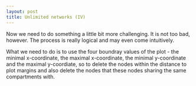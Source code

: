 ```yaml
---
layout: post
title: Unlimited networks (IV)
---
```


Now we need to do something a little bit more challenging. It is not too bad, however. The process is really logical and may even come intuitively.

What we need to do is to use the four boundray values of the plot - the minimal x-coordinate, the maximal x-coordinate, the minimal y-coordinate and the maximal y-coordiate, so to delete the nodes within the distance to plot margins and also delete the nodes that these nodes sharing the same compartments with.



